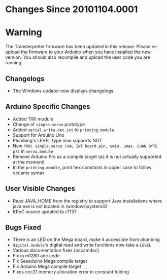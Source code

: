 # Changes Since 20101104.0001

<div class='warningbox'>

<h1>Warning</h1>

The Transterpreter firmware has been updated in this release. Please re-upload the firmware to your Arduino when you have installed the new version. You
should also recompile and upload the user code you are running.

</div>

## Changelogs

* The Windows updater now displays changelogs.

## Arduino Specific Changes

* Added TWI module
* Change of `simple.servo` prototype
* Added `serial.write.dec.int` to `printing.module`
* Support for Arduino Uno
* Plumbing's LEVEL type now supports NOT
* New `PROC simple.servo (VAL INT board.pin, umin, umax, CHAN BYTE p?)` in
  `servo.module`
* Remove Arduino Pro as a compile target (as it is not actually supported at the moment)
* In the `printing.moudle`, print hex constants in upper case to follow occams  syntax

## User Visible Changes

* Read JAVA_HOME from the registry to support Java installations where java.exe is not located in \windows\system32
* KRoC source updated to r7137

## Bugs Fixed

* There is an LED on the Mega board, make it accessible from plumbing
* `digital.module`'s digital read and write functions now take a `LEVEL`
* Various documentation fixes (occamdoc)
* Fix in m1280 adc code
* Fix Seeeduino Mega compile target
* Fix Arduino Mega compile target
* Fixes occ21 memory allocation error in constant folding

